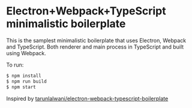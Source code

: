 # Electron+Webpack+TypeScript minimalistic boilerplate

This is the samplest minimalistic boilerplate that uses Electron, Webpack and TypeScript. Both renderer and main process in TypeScript and built using Webpack.

To run:

```js
$ npm install
$ npm run build
$ npm start
```

Inspired by [tarunlalwani/electron-webpack-typescript-boilerplate](https://github.com/tarunlalwani/electron-webpack-typescript-boilerplate)